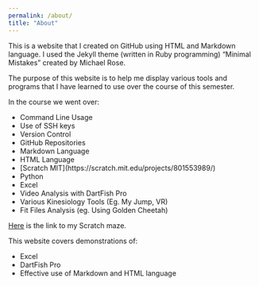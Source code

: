 ```yaml
---
permalink: /about/
title: "About"
---
```


<p>This is a website that I created on GitHub using HTML and Markdown language. I used the Jekyll theme (written in Ruby programming) “Minimal Mistakes” created by Michael Rose.</p>

<p>The purpose of this website is to help me display various tools and programs that I have learned to use over the course of this semester.</p>

<p>In the course we went over:</p>
<ul>
  <li>Command Line Usage</li>
  <li>Use of SSH keys</li>
  <li>Version Control</li>
  <li>GitHub Repositories</li>
  <li>Markdown Language</li>
  <li>HTML Language</li>
  <li>[Scratch MIT](https://scratch.mit.edu/projects/801553989/)</li>
  <li>Python</li>
  <li>Excel</li>
  <li>Video Analysis with DartFish Pro</li>
  <li>Various Kinesiology Tools (Eg. My Jump, VR)</li>
  <li>Fit Files Analysis (eg. Using Golden Cheetah)</li>
</ul>
  
[Here](https://scratch.mit.edu/projects/801553989/) is the link to my Scratch maze.

<p>This website covers demonstrations of:</p>
<ul>
  <li>Excel</li>
  <li>DartFish Pro</li>
  <li>Effective use of Markdown and HTML language</li>
</ul>
